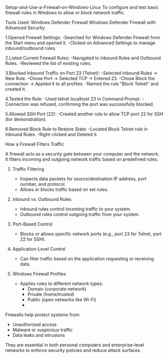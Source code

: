 Setup-and-Use-a-Firewall-on-Windows-Linux
To configure and test basic firewall rules in Windows to allow or block network traffic.

Tools Used:
Windows Defender Firewall
Windows Defender Firewall with Advanced Security

1.Opened Firewall Settings:
   -Searched for Windows Defender Firewall from the Start menu and opened it.
   -Clicked on Advanced Settings to manage inbound/outbound rules.
   
2.Listed Current Firewall Rules:
   -Navigated to Inbound Rules and Outbound Rules.
   -Reviewed the list of existing rules.
   
3.Blocked Inbound Traffic on Port 23 (Telnet):
  -Selected Inbound Rules → New Rule.
  -Chose Port → Selected TCP → Entered 23.
  -Chose Block the connection → Applied it to all profiles.
  -Named the rule "Block Telnet" and created it.
  
4.Tested the Rule:
  -Used telnet localhost 23 in Command Prompt.
  -Connection was refused, confirming the port was successfully blocked.
  
5.Allowed SSH Port (22):
  -Created another rule to allow TCP port 22 for SSH (for demonstration).
  
6.Removed Block Rule to Restore State:
  -Located Block Telnet rule in Inbound Rules.
  -Right-clicked and Deleted it.
  
How a Firewall Filters Traffic

A firewall acts as a security gate between your computer and the network. It filters incoming and outgoing network traffic based on predefined rules.
1. Traffic Filtering
   - Inspects data packets for source/destination IP address, port number, and protocol.
   - Allows or blocks traffic based on set rules.

2. Inbound vs. Outbound Rules
   - Inbound rules control incoming traffic to your system.
   - Outbound rules control outgoing traffic from your system.

3. Port-Based Control
   - Blocks or allows specific network ports (e.g., port 23 for Telnet, port 22 for SSH).

4. Application-Level Control
   - Can filter traffic based on the application requesting or receiving data.

5. Windows Firewall Profiles
   - Applies rules to different network types:
     - Domain (corporate network)
     - Private (home/trusted)
     - Public (open networks like Wi-Fi)
     - 
Firewalls help protect systems from:
- Unauthorized access
- Malware or suspicious traffic
- Data leaks and intrusions

They are essential in both personal computers and enterprise-level networks to enforce security policies and reduce attack surfaces.

  
  

